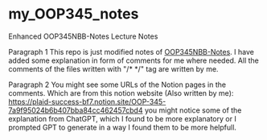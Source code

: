# my_OOP345_notes
Enhanced OOP345NBB-Notes Lecture Notes

Paragraph 1 This repo is just modified notes of [OOP345NBB-Notes](https://github.com/Seneca-345305/OOP345NBB-Notes). I have added some explanation in form of comments for me where needed. All the comments of the files written with "/* */" tag are written by me.

Paragraph 2 You might see some URLs of the Notion pages in the comments. Which are from this notion website (Also written by me): https://plaid-success-bf7.notion.site/OOP-345-7a9f95024b6b407bba84cc462457cbd4
you might notice some of the explanation from ChatGPT, which I found to be more explanatory or I prompted GPT to generate in a way I found them to be more helpfull.
